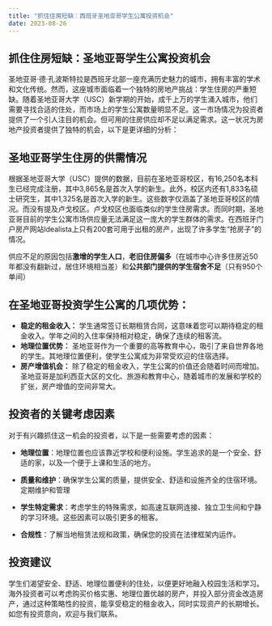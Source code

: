 ```yaml
---
title: "抓住住房短缺：西班牙圣地亚哥学生公寓投资机会"
date: 2023-08-26
---
```




## **抓住住房短缺：圣地亚哥学生公寓投资机会**

圣地亚哥·德·孔波斯特拉是西班牙北部一座充满历史魅力的城市，拥有丰富的学术和文化传统。然而，这座城市面临着一个独特的房地产挑战：学生住房的严重短缺。随着圣地亚哥大学（USC）新学期的开始，成千上万的学生涌入城市，他们需要寻找合适的住处，而市场上的学生公寓数量明显不足。这一市场情况为投资者提供了一个引人注目的机会。但可用的住房供应却不足以满足需求。这一状况为房地产投资者提供了独特的机会，以下是更详细的分析：

## **圣地亚哥学生住房的供需情况**

根据圣地亚哥大学（USC）提供的数据，目前在圣地亚哥校区，有16,250名本科生已经完成注册，其中3,865名是首次入学的新生。此外，校区内还有1,833名硕士研究生，其中1,325名是首次入学的新生。这些数字仅涵盖了圣地亚哥校区的情况。而没有提及卢戈校区。卢戈校区也面临类似的学生住房需求。而同时期，圣地亚哥目前的学生公寓市场供应量无法满足这一庞大的学生群体的需求。在西班牙门户房产网站Idealista上只有200套可用于出租的房产，出现了许多学生“抢房子”的情况。

供应不足的原因包括**激增的学生人口**，**老旧住房偏多**（在城市中心许多住房近50年都没有翻新过，居住环境相当差）和**公共部门提供的学生宿舍不足**（只有950个单间）
  
## **在圣地亚哥投资学生公寓的几项优势：**

- **稳定的租金收入：** 学生通常签订长期租赁合同，这意味着您可以期待稳定的租金收入。学年之间的入住率保持相对稳定，确保了连续的租客流。
- **地理位置优势：** 圣地亚哥作为一个重要的高等教育中心，吸引了来自世界各地的学生。其地理位置便利，使学生公寓成为非常受欢迎的住宿选择。
- **房产增值机会：** 除了稳定的租金收入，学生公寓的价值还会随着时间而增加。圣地亚哥是加利西亚大区的文化、旅游和教育中心，随着城市的发展和学校的扩张，房产增值的空间非常大。

## **投资者的关键考虑因素**

对于有兴趣抓住这一机会的投资者，以下是一些需要考虑的因素：

- **地理位置**：地理位置也应该靠近学校和便利设施。学生追求的是一个安全、舒适的家，以及一个便于上课和生活的地方。

- **质量和维护**：确保学生公寓的质量，提供安全、舒适和设施齐全的住宿环境。定期维护和管理

- **学生特定需求**：考虑学生的特殊需求，如高速互联网连接、独立卫生间和宁静的学习环境。这些因素可以吸引更多的租客。

- **合规性**：了解当地租赁法规和政策，确保您的投资在法律框架内运作。


## **投资建议**

学生们渴望安全、舒适、地理位置便利的住处，以便更好地融入校园生活和学习。海外投资者可以考虑购买价格实惠、地理位置优越的房产，并投入部分资金改造房产，通过这种策略性的投资，能享受稳定的租金收入，同时实现资产的长期增长。如您有投资意向，欢迎与我们联系。

